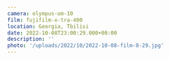 ```yaml
---
camera: olympus-om-10
film: fujifilm-x-tra-400
location: Georgia, Tbilisi
date: 2022-10-08T23:00:29.000+00:00
description: ''
photo: '/uploads/2022/10/2022-10-08-film-8-29.jpg'
---
```

